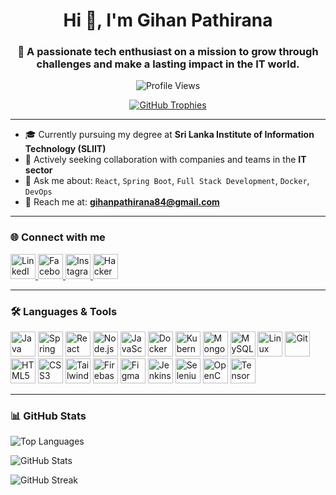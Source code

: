 <h1 align="center">Hi 👋, I'm Gihan Pathirana</h1>
<h3 align="center">🚀 A passionate tech enthusiast on a mission to grow through challenges and make a lasting impact in the IT world.</h3>

<p align="center">
  <img src="https://komarev.com/ghpvc/?username=mrgihan&label=Profile%20views&color=0e75b6&style=flat" alt="Profile Views" />
</p>

<p align="center">
  <a href="https://github.com/ryo-ma/github-profile-trophy">
    <img src="https://github-profile-trophy.vercel.app/?username=mrgihan&theme=gruvbox" alt="GitHub Trophies" />
  </a>
</p>

---

- 🎓 Currently pursuing my degree at **Sri Lanka Institute of Information Technology (SLIIT)**
- 🤝 Actively seeking collaboration with companies and teams in the **IT sector**
- 💬 Ask me about: `React`, `Spring Boot`, `Full Stack Development`, `Docker`, `DevOps`
- 📧 Reach me at: **gihanpathirana84@gmail.com**

---

### 🌐 Connect with me

<p align="left">
  <a href="https://linkedin.com/in/gihan-pathirana" target="_blank">
    <img src="https://cdn.jsdelivr.net/gh/devicons/devicon/icons/linkedin/linkedin-original.svg" alt="LinkedIn" width="40" />
  </a>
  <a href="https://facebook.com/chamodpathirana" target="_blank">
    <img src="https://cdn.jsdelivr.net/gh/devicons/devicon/icons/facebook/facebook-original.svg" alt="Facebook" width="40" />
  </a>
  <a href="https://instagram.com/mr_gihan__pathirana" target="_blank">
    <img src="https://cdn.jsdelivr.net/gh/devicons/devicon/icons/instagram/instagram-original.svg" alt="Instagram" width="40" />
  </a>
  <a href="https://www.hackerrank.com/gihanpathirana84" target="_blank">
    <img src="https://raw.githubusercontent.com/devicons/devicon/master/icons/hackerrank/hackerrank-original.svg" alt="HackerRank" width="40" />
  </a>
</p>

---

### 🛠️ Languages & Tools

<p align="left">
  <img src="https://cdn.jsdelivr.net/gh/devicons/devicon/icons/java/java-original.svg" width="40" alt="Java" />
  <img src="https://cdn.jsdelivr.net/gh/devicons/devicon/icons/spring/spring-original.svg" width="40" alt="Spring Boot" />
  <img src="https://cdn.jsdelivr.net/gh/devicons/devicon/icons/react/react-original.svg" width="40" alt="React" />
  <img src="https://cdn.jsdelivr.net/gh/devicons/devicon/icons/nodejs/nodejs-original.svg" width="40" alt="Node.js" />
  <img src="https://cdn.jsdelivr.net/gh/devicons/devicon/icons/javascript/javascript-original.svg" width="40" alt="JavaScript" />
  <img src="https://cdn.jsdelivr.net/gh/devicons/devicon/icons/docker/docker-original.svg" width="40" alt="Docker" />
  <img src="https://cdn.jsdelivr.net/gh/devicons/devicon/icons/kubernetes/kubernetes-plain.svg" width="40" alt="Kubernetes" />
  <img src="https://cdn.jsdelivr.net/gh/devicons/devicon/icons/mongodb/mongodb-original.svg" width="40" alt="MongoDB" />
  <img src="https://cdn.jsdelivr.net/gh/devicons/devicon/icons/mysql/mysql-original.svg" width="40" alt="MySQL" />
  <img src="https://cdn.jsdelivr.net/gh/devicons/devicon/icons/linux/linux-original.svg" width="40" alt="Linux" />
  <img src="https://cdn.jsdelivr.net/gh/devicons/devicon/icons/git/git-original.svg" width="40" alt="Git" />
  <img src="https://cdn.jsdelivr.net/gh/devicons/devicon/icons/html5/html5-original.svg" width="40" alt="HTML5" />
  <img src="https://cdn.jsdelivr.net/gh/devicons/devicon/icons/css3/css3-original.svg" width="40" alt="CSS3" />
  <img src="https://www.vectorlogo.zone/logos/tailwindcss/tailwindcss-icon.svg" width="40" alt="Tailwind CSS" />
  <img src="https://www.vectorlogo.zone/logos/firebase/firebase-icon.svg" width="40" alt="Firebase" />
  <img src="https://www.vectorlogo.zone/logos/figma/figma-icon.svg" width="40" alt="Figma" />
  <img src="https://www.vectorlogo.zone/logos/jenkins/jenkins-icon.svg" width="40" alt="Jenkins" />
  <img src="https://www.vectorlogo.zone/logos/selenium/selenium-icon.svg" width="40" alt="Selenium" />
  <img src="https://www.vectorlogo.zone/logos/opencv/opencv-icon.svg" width="40" alt="OpenCV" />
  <img src="https://www.vectorlogo.zone/logos/tensorflow/tensorflow-icon.svg" width="40" alt="TensorFlow" />
</p>

---

### 📊 GitHub Stats

<p align="left">
  <img src="https://github-readme-stats.vercel.app/api/top-langs/?username=mrgihan&layout=compact&theme=tokyonight" alt="Top Languages" />
</p>
<p align="left">
  <img src="https://github-readme-stats.vercel.app/api?username=mrgihan&show_icons=true&theme=tokyonight" alt="GitHub Stats" />
</p>
<p align="left">
  <img src="https://github-readme-streak-stats.herokuapp.com/?user=mrgihan&theme=tokyonight" alt="GitHub Streak" />
</p>
